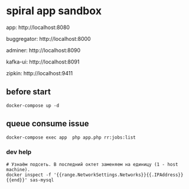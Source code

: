 # spiral app sandbox

app:            http://localhost:8080

buggregator:    http://localhost:8000

adminer:        http://localhost:8090

kafka-ui:       http://localhost:8091

zipkin:         http://localhost:9411

## before start
```shell
docker-compose up -d
```

## queue consume issue

```shell
docker-compose exec app  php app.php rr:jobs:list
```


### dev help

```shell
# Узнаём подсеть. В последний октет заменяем на единицу (1 - host machine).
docker inspect -f '{{range.NetworkSettings.Networks}}{{.IPAddress}}{{end}}' sas-mysql
```
